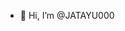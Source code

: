 - 👋 Hi, I’m @JATAYU000

<!---
JATAYU000/JATAYU000 is a ✨ special ✨ repository because its `README.md` (this file) appears on your GitHub profile.
You can click the Preview link to take a look at your changes.
--->
